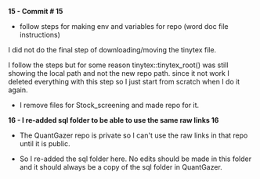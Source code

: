 

**15 - Commit # 15**

- follow steps for making env and variables for repo (word doc file instructions)

I did not do the final step of downloading/moving the tinytex file.

I follow the steps but for some reason tinytex::tinytex_root() 
was still showing the local path and not the new repo path. since it not work I deleted everything with this step so I just start from scratch when I do it again. 

- I remove files for Stock_screening and made repo for it.

**16 - I re-added sql folder to be able to use the same raw links 16**

- The QuantGazer repo is private so I can't use the raw links in that repo until it is public. 

- So I re-added the sql folder here. No edits should be made in this folder and it should always be a copy of the sql folder in QuantGazer. 